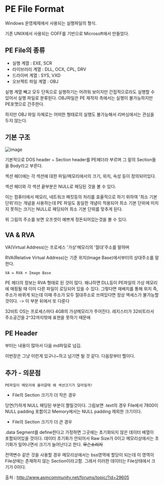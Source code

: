 # PE File Format

Windows 운영체제에서 사용되는 실행파일의 형식.

기존 UNIX에서 사용되는 COFF를 기반으로 Microsoft에서 만들었다.

## PE File의 종류
- 실행 계열 : EXE, SCR
- 라이브러리 계열 : DLL, OCX, CPL, DRV
- 드라이버 계열 : SYS, VXD
- 오브젝트 파일 계열 : OBJ

실행 계열 빼고 모두 단독으로 실행하기는 어려워 보이지만 간접적으로라도 실행할 수 있어서 실행 파일로 분류된다. OBJ파일은 PE 제작자 측에서는 실행이 불가능하지만 PE포맷으로 간주한다.

하지만 OBJ 파일 자체로는 어떠한 형태로의 실행도 불가능해서 리버싱에서는 관심을 두지 않는다.

## 기본 구조
![image](https://user-images.githubusercontent.com/41255291/50678959-8499c000-1044-11e9-806d-0181b34d0839.png)

기본적으로 DOS header ~ Section header를 PE헤더라 부르며 그 밑의 Section들을 Body라고 부른다.

섹션 헤더에는 각 섹션에 대한 파일/메모리에서의 크기, 위치, 속성 등이 정의되어있다.

섹션 헤더와 각 섹션 끝부분은 NULL로 패딩된 것을 볼 수 있다.

이는 컴퓨터에서 메모리, 네트워크 패킷등의 처리를 효율적으로 하기 위하여 '최소 기본 단위'라는 개념을 사용하는데 PE 파일도 동일한 개념이 적용되어 최소 기본 단위에 미치지 못하는 크기는 NULL로 패딩되어 최소 기본 단위를 맞추게 된다.

위 그림의 주소를 보면 오프셋이 예쁘게 정돈되어있는것을 볼 수 있다.

## VA & RVA

VA(Virtual Address)는 프로세스 '가상'메모리의 '절대'주소를 말하며

RVA(Relative Virtual Address)는 기준 위치(Image Base)에서부터의 상대주소를 말한다.

    VA = RVA + Image Base

PE 헤더의 정보는 RVA 형태로 된 것이 많다. 왜냐하면 DLL등이 PE파일의 가상 메모리에 매핑될 때 이미 다른 파일이 로딩되어 있을 수 있다. 그렇다면 재배치를 통해 위치 즉, 주소가 바뀌게 되는데 이때 주소가 모두 절대주소로 쓰여있다면 정상 액세스가 불가능할 것이다. -> 이 부분 뒤에서 또 다룬다

32비트 OS는 프로세스마다 4GB의 가상메모리가 주어진다. 레지스터가 32비트라서 주소공간을 2^32까지밖에 표현을 못하기 때문에

## PE Header

부터는 내용이 많아서 다음 md파일로 넘김.

이번장은 그냥 이런게 있구나~하고 넘기면 될 것 같다. 다음장부터 헬이다.

## 추가 - 의문점

    PE파일이 메모리에 올라갈때 왜 섹션크기가 달라질까!

- File의 Section 크기가 더 작은 경우

당연(?)하게 NULL 패딩된 부분이 짤릴것이다. 그림보면 .text의 경우 File에서 7800이 NULL padding 포함이고 Memory에서는 NULL padding 제외한 크기이다.

- File의 Section 크기가 더 큰 경우

.data Segment를 define한다고 가정하면 그곳에는 초기화되지 않은 데이터 배열이 포함되어있을 것이다. 데이터 초기화가 안되어서 Raw Size가 0이고 메모리상에서는 초기화가 일어나면서 크기가 늘어난다고 한다. ~~무슨소리지~~

전역변수 같은 것을 사용할 경우 메모리상에서는 bss영역에 할당이 되는데 이 영역이 File상에는 존재하지 않는 Section이라고함. 그래서 이러한 데이터는 File상태에서 크기가 0이다.

출처 : http://www.asmcommunity.net/forums/topic/?id=29605